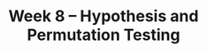 ---
    title: Week 8 – Hypothesis and Permutation Testing
    weekNumber: 8
    days:
      - date: 2025-5-20
        events:
          "**LEC 21**{: .label .label-lecture } Hypothesis Testing and Total Variation Distance":
            "[CIT 11.2](https://inferentialthinking.com/chapters/11/2/Multiple_Categories.html), [11.4](https://inferentialthinking.com/chapters/11/4/Error_Probabilities.html)" 
          "<small><i><span style='display: inline-block; padding-left: 80px'><b>Keywords:</b> fair or unfair coin, p-value, midterm exam scores, Alameda County jury, TVD </span></i></small>":
      - date: 2025-5-21
        events:
          
          "**HW 5**{: .label .label-hw } **The Normal Distribution and the Central Limit Theorem**":
      - date: 2025-5-22
        events:
          "**LEC 22**{: .label .label-lecture } TVD, Hypothesis Testing, and Permutation Testing":
            "[CIT 12.0-12.1](https://inferentialthinking.com/chapters/12/Comparing_Two_Samples.html)" 
          "<small><i><span style='display: inline-block; padding-left: 80px'><b>Keywords:</b> confidence intervals for hypothesis testing, body temperature, smoking/babies </span></i></small>":
          "**DISC 8**{: .label .label-disc } **The Central Limit Theorem and Hypothesis Testing**":
      - date: 2025-5-23
        events:
          
          "**LAB 6**{: .label .label-lab } **Hypothesis Testing**":
      - date: 2025-5-24
        events:
          "**LEC 23**{: .label .label-lecture } Permutation Testing":
            "[CIT 12.3](https://inferentialthinking.com/chapters/12/3/Deflategate.html)" 
          "<small><i><span style='display: inline-block; padding-left: 80px'><b>Keywords:</b> smoking/babies, np.random.permutation, shuffling, Deflategate </span></i></small>":
          "**QUIZ 4**{: .label .label-quiz } Quiz 4 covers Lectures 17-19":
---